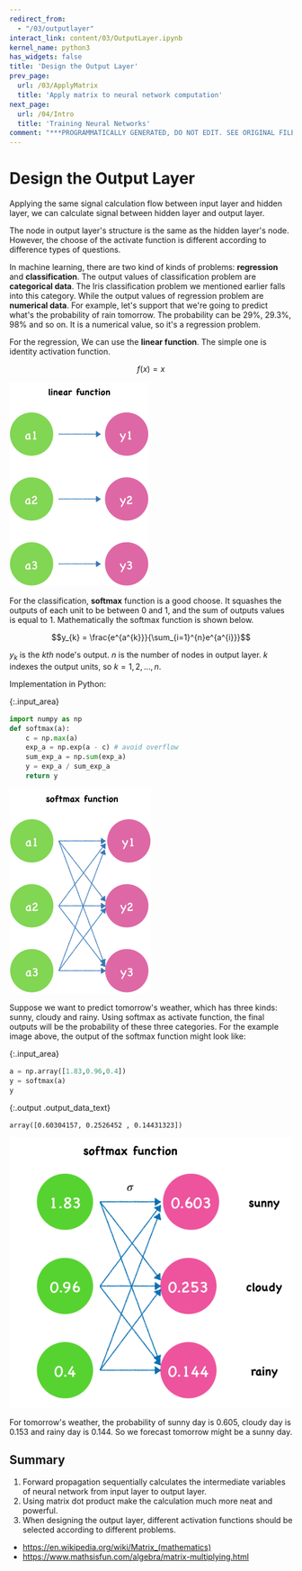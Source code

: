 ```yaml
---
redirect_from:
  - "/03/outputlayer"
interact_link: content/03/OutputLayer.ipynb
kernel_name: python3
has_widgets: false
title: 'Design the Output Layer'
prev_page:
  url: /03/ApplyMatrix
  title: 'Apply matrix to neural network computation'
next_page:
  url: /04/Intro
  title: 'Training Neural Networks'
comment: "***PROGRAMMATICALLY GENERATED, DO NOT EDIT. SEE ORIGINAL FILES IN /content***"
---
```


# Design the Output Layer

Applying the same signal calculation flow between input layer and hidden layer, we can calculate signal between hidden layer and output layer.

The node in output layer's structure is the same as the hidden layer's node. However, the choose of the activate function is different according to difference types of questions. 

In machine learning, there are two kind of kinds of problems: **regression** and **classification**. The output values of classification problem are **categorical data**. The Iris classification problem we mentioned earlier falls into this category. While the output values of regression problem are **numerical data**. For example, let's support that we're going to predict what's the probability of rain tomorrow. The probability can be 29%, 29.3%, 98% and so on. It is a numerical value, so it's a regression problem.

For the regression, We can use the **linear function**. The simple one is identity activation function.

$$ f(x) = x $$

![linear](img/linear.png)

For the classification, **softmax** function is a good choose. It squashes the outputs of each unit to be between 0 and 1, and the sum of outputs values is equal to 1. Mathematically the softmax function is shown below.

$$y_{k} = \frac{e^{a^{k}}}{\sum_{i=1}^{n}e^{a^{i}}}$$

$y_k$ is the $kth$ node's output. $n$ is the number of nodes in output layer. $k$ indexes the output units, so $k = 1, 2, ..., n$.

Implementation in Python:



{:.input_area}
```python
import numpy as np
def softmax(a):
    c = np.max(a)
    exp_a = np.exp(a - c) # avoid overflow
    sum_exp_a = np.sum(exp_a)
    y = exp_a / sum_exp_a
    return y
```


![linear](img/softmax.png)

Suppose we want to predict tomorrow's weather, which has three kinds: sunny, cloudy and rainy. Using softmax as activate function, the final outputs will be the probability of these three categories. For the example image above, the output of the softmax function might look like:



{:.input_area}
```python
a = np.array([1.83,0.96,0.4])
y = softmax(a)
y
```





{:.output .output_data_text}
```
array([0.60304157, 0.2526452 , 0.14431323])
```



![](img/softmaxexample.png)

For tomorrow's weather, the probability of sunny day is 0.605, cloudy day is 0.153 and rainy day is 0.144. So we forecast tomorrow might be a sunny day.

## Summary

1. Forward propagation sequentially calculates the intermediate variables of neural network from input layer to output layer.
2. Using matrix dot product make the calculation much more neat and powerful.
3. When designing the output layer, different activation functions should be selected according to different problems.

- https://en.wikipedia.org/wiki/Matrix_(mathematics)
- https://www.mathsisfun.com/algebra/matrix-multiplying.html
